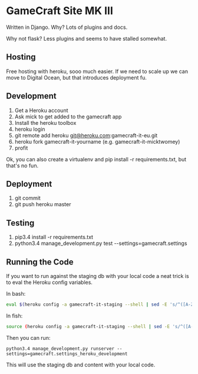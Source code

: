 # GameCraft Site MK III

Written in Django. Why? Lots of plugins and docs.

Why not flask? Less plugins and seems to have stalled somewhat.

## Hosting

Free hosting with heroku, sooo much easier. If we need to scale up we can move to Digital Ocean, but that introduces deployment fu.

## Development

1. Get a Heroku account
2. Ask mick to get added to the gamecraft app
3. Install the heroku toolbox
4. heroku login
5. git remote add heroku git@heroku.com:gamecraft-it-eu.git
6. heroku fork gamecraft-it-yourname (e.g. gamecraft-it-micktwomey)
7. profit

Ok, you can also create a virtualenv and pip install -r requirements.txt, but that's no fun.

## Deployment

1. git commit
2. git push heroku master

## Testing

1. pip3.4 install -r requirements.txt
2. python3.4 manage_development.py test --settings=gamecraft.settings

## Running the Code

If you want to run against the staging db with your local code a neat trick is to eval the Heroku config variables.

In bash:

```sh
eval $(heroku config -a gamecraft-it-staging --shell | sed -E 's/^([A-Z_]+=)(.*)/export \1"\2"/g')
```

In fish:

```sh
source (heroku config -a gamecraft-it-staging --shell | sed -E 's/^([A-Z_]+)=(.*)/set -x \1 "\2"/g' | psub)
```

Then you can run:

```
python3.4 manage_development.py runserver --settings=gamecraft.settings_heroku_development
```

This will use the staging db and content with your local code.
